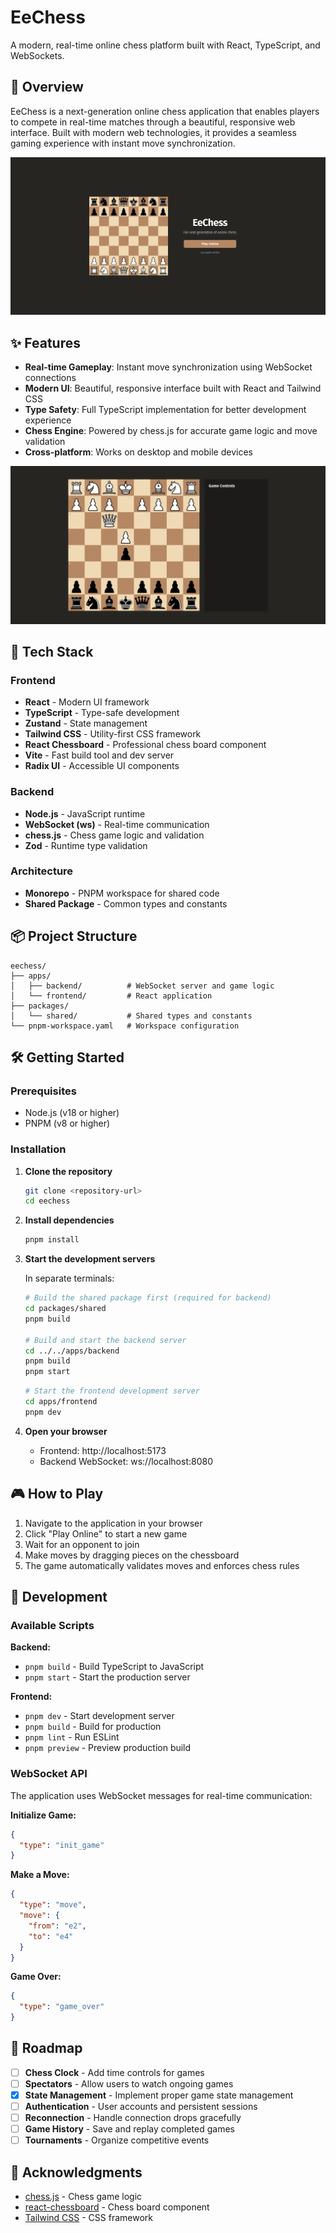 # EeChess

A modern, real-time online chess platform built with React, TypeScript, and WebSockets.

## 🎯 Overview

EeChess is a next-generation online chess application that enables players to compete in real-time matches through a beautiful, responsive web interface. Built with modern web technologies, it provides a seamless gaming experience with instant move synchronization.

![EeChess Landing Page](images/landing.png)

## ✨ Features

- **Real-time Gameplay**: Instant move synchronization using WebSocket connections
- **Modern UI**: Beautiful, responsive interface built with React and Tailwind CSS
- **Type Safety**: Full TypeScript implementation for better development experience
- **Chess Engine**: Powered by chess.js for accurate game logic and move validation
- **Cross-platform**: Works on desktop and mobile devices

![EeChess Game Interface](images/game.png)

## 🚀 Tech Stack

### Frontend
- **React** - Modern UI framework
- **TypeScript** - Type-safe development
- **Zustand** - State management
- **Tailwind CSS** - Utility-first CSS framework
- **React Chessboard** - Professional chess board component
- **Vite** - Fast build tool and dev server
- **Radix UI** - Accessible UI components

### Backend
- **Node.js** - JavaScript runtime
- **WebSocket (ws)** - Real-time communication
- **chess.js** - Chess game logic and validation
- **Zod** - Runtime type validation

### Architecture
- **Monorepo** - PNPM workspace for shared code
- **Shared Package** - Common types and constants

## 📦 Project Structure

```
eechess/
├── apps/
│   ├── backend/          # WebSocket server and game logic
│   └── frontend/         # React application
├── packages/
│   └── shared/           # Shared types and constants
└── pnpm-workspace.yaml   # Workspace configuration
```

## 🛠️ Getting Started

### Prerequisites

- Node.js (v18 or higher)
- PNPM (v8 or higher)

### Installation

1. **Clone the repository**
   ```bash
   git clone <repository-url>
   cd eechess
   ```

2. **Install dependencies**
   ```bash
   pnpm install
   ```

3. **Start the development servers**

   In separate terminals:

   ```bash
   # Build the shared package first (required for backend)
   cd packages/shared
   pnpm build
   
   # Build and start the backend server
   cd ../../apps/backend
   pnpm build
   pnpm start
   ```

   ```bash
   # Start the frontend development server
   cd apps/frontend
   pnpm dev
   ```

4. **Open your browser**
   - Frontend: http://localhost:5173
   - Backend WebSocket: ws://localhost:8080

## 🎮 How to Play

1. Navigate to the application in your browser
2. Click "Play Online" to start a new game
3. Wait for an opponent to join
4. Make moves by dragging pieces on the chessboard
5. The game automatically validates moves and enforces chess rules

## 🔧 Development

### Available Scripts

**Backend:**
- `pnpm build` - Build TypeScript to JavaScript
- `pnpm start` - Start the production server

**Frontend:**
- `pnpm dev` - Start development server
- `pnpm build` - Build for production
- `pnpm lint` - Run ESLint
- `pnpm preview` - Preview production build

### WebSocket API

The application uses WebSocket messages for real-time communication:

**Initialize Game:**
```json
{
  "type": "init_game"
}
```

**Make a Move:**
```json
{
  "type": "move",
  "move": {
    "from": "e2",
    "to": "e4"
  }
}
```

**Game Over:**
```json
{
  "type": "game_over"
}
```

## 🚧 Roadmap

- [ ] **Chess Clock** - Add time controls for games
- [ ] **Spectators** - Allow users to watch ongoing games
- [x] **State Management** - Implement proper game state management
- [ ] **Authentication** - User accounts and persistent sessions
- [ ] **Reconnection** - Handle connection drops gracefully
- [ ] **Game History** - Save and replay completed games
- [ ] **Tournaments** - Organize competitive events

## 🙏 Acknowledgments

- [chess.js](https://github.com/jhlywa/chess.js) - Chess game logic
- [react-chessboard](https://github.com/Clariity/react-chessboard) - Chess board component
- [Tailwind CSS](https://tailwindcss.com/) - CSS framework
